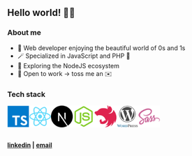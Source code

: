 ## Hello world! 👩‍💻
### About me
- 🤔 Web developer enjoying the beautiful world of 0s and 1s
- 🪄 Specialized in JavaScript and PHP 🐘
- 🌱 Exploring the NodeJS ecosystem
- 🦎 Open to work -> toss me an ✉️

### Tech stack 
<img src="https://raw.githubusercontent.com/devicons/devicon/1119b9f84c0290e0f0b38982099a2bd027a48bf1/icons/typescript/typescript-original.svg" alt="TypeScript" width="50px"/><img src="https://raw.githubusercontent.com/devicons/devicon/1119b9f84c0290e0f0b38982099a2bd027a48bf1/icons/react/react-original.svg" alt="React" width="50px"/><img src="https://raw.githubusercontent.com/devicons/devicon/1119b9f84c0290e0f0b38982099a2bd027a48bf1/icons/nextjs/nextjs-original.svg" alt="Next.js" width="50px"/><img src="https://raw.githubusercontent.com/devicons/devicon/1119b9f84c0290e0f0b38982099a2bd027a48bf1/icons/nodejs/nodejs-original.svg" alt="NodeJS" width="50px"/><img src="https://raw.githubusercontent.com/devicons/devicon/1119b9f84c0290e0f0b38982099a2bd027a48bf1/icons/nestjs/nestjs-plain.svg" alt="Nest.js" width="50px"/><img src="https://raw.githubusercontent.com/devicons/devicon/1119b9f84c0290e0f0b38982099a2bd027a48bf1/icons/wordpress/wordpress-original.svg" alt="WordPress" width="50px"/><img src="https://raw.githubusercontent.com/devicons/devicon/1119b9f84c0290e0f0b38982099a2bd027a48bf1/icons/sass/sass-original.svg" alt="SASS" width="50px"/>
##
**[linkedin](https://linkedin.com/in/jovanamatk) | [email](mailto:mat.jovana@gmail.com)**
